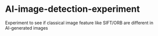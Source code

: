# AI-image-detection-experiment
Experiment to see if classical image feature like SIFT/ORB are different in AI-generated images
